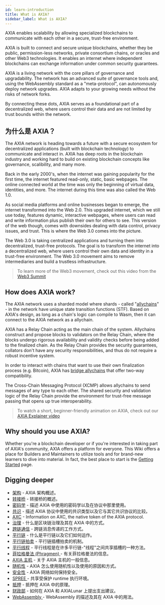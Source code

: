 ```yaml
---
id: learn-introduction
title: What is AXIA?
sidebar_label: What is AXIA?
---
```


AXIA enables scalability by allowing specialized blockchains to communicate with each other in a secure, trust-free environment.

AXIA is built to connect and secure unique blockchains, whether they be public, permission-less networks, private consortium chains, or oracles and other Web3 technologies. It enables an internet where independent blockchains can exchange information under common security guarantees.

AXIA is a living network with the core pillars of governance and upgradability. The network has an advanced suite of governance tools and, using the WebAssembly standard as a "meta-protocol", can autonomously deploy network upgrades. AXIA adapts to your growing needs without the risks of network forks.

By connecting these dots, AXIA serves as a foundational part of a decentralized web, where users control their data and are not limited by trust bounds within the network.

## 为什么是 AXIA？

The AXIA network is heading towards a future with a secure ecosystem for decentralized applications (built with blockchain technology) to communicate and interact in. AXIA has deep roots in the blockchain industry and working hard to build on existing blockchain concepts like governance, scalibility, and many more.

Back in the early 2000's, when the internet was gaining popularity for the first time, the internet featured read-only, static, basic webpages. The online connected world at the time was only the beginning of virtual data, identities, and more. The internet during this time was also called the Web 1.0.

As social media platforms and online businesses began to emerge, the internet transformed into the Web 2.0. This upgraded internet, which we still use today, features dynamic, interactive webpages, where users can read and write information plus publish their own for others to see. This version of the web though, comes with downsides dealing with data control, privacy issues, and trust. This is where the Web 3.0 comes into the picture.

The Web 3.0 is taking centralized applications and turning them into decentralized, trust-free protocols. The goal is to transform the internet into a decentralized web, where users control their own data and identity in a trust-free environment. The Web 3.0 movement aims to remove intermediaries and build a trustless infrastructure.

> To learn more of the Web3 movement, check out this video from the [Web3 Summit](https://youtu.be/l44z35vabvA)

## How does AXIA work?

The AXIA network uses a sharded model where shards - called "[allychains](learn-allychains)" - in the network have unique state transition functions (STF). Based on AXIA's design, as long as a chain's logic can compile to Wasm, then it can connect to the AXIA network as a allychain.

AXIA has a Relay Chain acting as the main chain of the system. Allychains construct and propose blocks to validators on the Relay Chain, where the blocks undergo rigorous availability and validity checks before being added to the finalized chain. As the Relay Chain provides the security guarantees, collators don't have any security responsibilities, and thus do not require a robust incentive system.

In order to interact with chains that want to use their own finalization process (e.g. Bitcoin), AXIA has [bridge allychains](learn-bridges) that offer two-way compatibility.

The Cross-Chain Messaging Protocol (XCMP) allows allychains to send messages of any type to each other. The shared security and validation logic of the Relay Chain provide the environment for trust-free message passing that opens up true interoperability.

> To watch a short, beginner-friendly animation on AXIA, check out our [AXIA Explainer video](https://www.youtube.com/watch?v=_-k0xkooSlA)

## Why should you use AXIA?

Whether you're a blockchain developer or if you're interested in taking part of AXIA's community, AXIA offers a platform for everyone. This Wiki offers a place for Builders and Maintainers to utilize tools and for brand-new learners to dive into material. In fact, the best place to start is the [Getting Started](getting-started) page.

## Digging deeper

- [架构](learn-architecture) - AXIA 架构概述。
- [转接桥](learn-bridges) - 转接桥的概述。
- [密码学](learn-cryptography) - 描述 AXIA 中使用的密码学以及在协议中那里使用。
- [共识](learn-consensus) - 描述 AXIA 协议中使用的共识类型以及它与其它共识协议的比较。
- [AXC](learn-AXC) - Information on AXC, the native token of the AXIA protocol.
- [治理](learn-governance) - 什么是区块链治理及其在 AXIA 中的方式。
- [跨链通信](learn-crosschain) - 跨链消息传递的工作方式。
- [平行链](learn-allychains) - 什么是平行链以及它们如何运作。
- [平行链拍卖](learn-auction) - 平行链插槽拍卖的机制。
- [平行线程](learn-parathreads) - 平行线程是在许多平行链-"线程"之间共享插槽的一种方法。
- [ 菲拉格曼法 (Phragmen) ](learn-phragmen) - 有关菲拉格曼法的信息。
- [AXIA 主机](learn-AXIA-host) - 关于 AXIA 主机的一般信息。
- [随机性](learn-randomness) - AXIA 怎么使用随机性以及使用的原因和方式。
- [安全性](learn-security) - AXIA 网络如何保持安全。
- [ SPREE ](learn-spree)- 共享受保护 runtime 执行环境。
- [抵押](learn-staking) - 抵押在 AXIA 中的原理。
- [财政部](learn-treasury) - 如何在 AXIA 和 AXIALunar 上提出支出建议。
- [ WebAssembly ](learn-wasm) - WebAssembly 的描述及其在 AXIA 中的用法。
